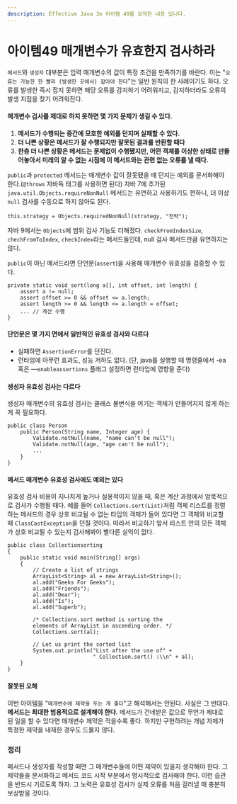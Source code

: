 ```yaml
---
description: Effective Java 3e 아이템 49를 요약한 내용 입니다.
---
```


# 아이템49 매개변수가 유효한지 검사하라

`메서드`와 `생성자` 대부분은 입력 매개변수의 값이 특정 조건을 만족하기를 바란다. 이는 "`오류는 가능한 한 빨리 (발생한 곳에서) 잡아야 한다`"는 일반 원칙의 한 사례이기도 하다. 오류를 발생한 즉시 잡지 못하면 해당 오류를 감지하기 어려워지고, 감지하더라도 오류의 발생 지점을 찾기 어려워진다.

#### 매개변수 검사를 제대로 하지 못하면 몇 가지 문제가 생길 수 있다.

1. **메서드가 수행되는 중간에 모호한 예외를 던지며 실패할 수 있다.**
2. **더 나쁜 상황은 메서드가 잘 수행되지만 잘못된 결과를 반환할 때다**
3. **한층 더 나쁜 상황은 메서드는 문제없이 수행됐지만, 어떤 객체를 이상한 상태로 만들어놓아서 미래의 알 수 없는 시점에 이 메서드와는 관련 없는 오류를 낼 때다.**

`public`과 `protected` 메서드는 매개변수 값이 잘못됐을 때 던지는 예외를 문서화해야 한다.\(`@throws` 자바독 태그를 사용하면 된다\) 자바 7에 추가된 `java.util.Objects.requireNonNull` 메서드는 유연하고 사용하기도 편하니, 더 이상 `null` 검사를 수동으로 하지 않아도 된다.

```text
this.strategy = Objects.requiredNonNull(strategy, "전략");
```

자바 9에서는 `Objects`에 범위 검사 기능도 더해졌다. `checkFromIndexSize`, `chechFromToIndex`, `checkIndex`라는 메서드들인데, null 검사 메서드만큼 유연하지는 않다.

`public`이 아닌 메서드라면 단언문\(`assert`\)을 사용해 매개변수 유효성을 검증할 수 있다.

```text
private static void sort(long a[], int offset, int length) {
	assert a != null;
	assert offset >= 0 && offset <= a.length;
	assert length >= 0 && length <= a.length = offset;
	... // 계산 수행
}
```

#### 단언문은 몇 가지 면에서 일반적인 유효성 검사와 다르다

* 실패하면 `AssertionError`를 던진다.
* 런타임에 아무런 효과도, 성능 저하도 없다. \(단, java를 실행할 때 명령줄에서 -ea 혹은 —`enableassertions` 플래그 설정하면 런타임에 영향을 준다\)

#### 생성자 유효성 검사는 다르다

생성자 매개변수의 유효성 검사는 클래스 불변식을 어기는 객체가 만들어지지 않게 하는 게 꼭 필요하다.

```text
public class Person
	public Person(String name, Integer age) {
	    Validate.notNull(name, "name can't be null");
	    Validate.notNull(age, "age can't be null");
	    ...
	}
}
```

#### 메서드 매개변수 유효성 검사에도 예외는 있다

유효성 검사 비용이 지나치게 높거나 실용적이지 않을 때, 혹은 계산 과정에서 암묵적으로 검사가 수행될 때다. 예를 들어 `Collections.sort(List)`처럼 객체 리스트를 정렬하는 메서드의 경우 상호 비교될 수 없는 타입의 객체가 들어 있다면 그 객체와 비교할 때 `ClassCastException`을 던질 것이다. 따라서 비교하기 앞서 리스트 안의 모든 객체가 상호 비교될 수 있는지 검사해봐야 별다른 실익이 없다.

```text
public class Collectionsorting 
{ 
    public static void main(String[] args) 
    { 
        // Create a list of strings 
        ArrayList<String> al = new ArrayList<String>(); 
        al.add("Geeks For Geeks"); 
        al.add("Friends"); 
        al.add("Dear"); 
        al.add("Is"); 
        al.add("Superb"); 
  
        /* Collections.sort method is sorting the 
        elements of ArrayList in ascending order. */
        Collections.sort(al); 
  
        // Let us print the sorted list 
        System.out.println("List after the use of" + 
                           " Collection.sort() :\\n" + al); 
    } 
}
```

#### 잘못된 오해

이번 아이템을 "`매개변수에 제약을 두는 게 좋다`"고 해석해서는 안된다. 사실은 그 반대다. **메서드는 최대한 범용적으로 설계해야 한다.** 메서드가 건네받은 값으로 무언가 제대로 된 일을 할 수 있다면 매개변수 제약은 적을수록 좋다. 하지만 구현하려는 개념 자체가 특정한 제약을 내재한 경우도 드물지 않다.

### 정리

메서드나 생성자를 작성할 때면 그 매개변수들에 어떤 제약이 있을지 생각해야 한다. 그 제약들을 문서화하고 메서드 코드 시작 부분에서 명시적으로 검사해야 한다. 이런 습관을 반드시 기르도록 하자. 그 노력은 유효성 검사가 실제 오류를 처음 걸러낼 때 충분히 보상받을 것이다.

